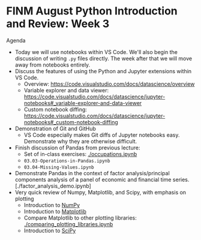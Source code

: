 FINM August Python Introduction and Review: Week 3
==================================================

Agenda

  - Today we will use notebooks within VS Code. We'll also begin the discussion of writing `.py` files directly. The week after that we will move away from notebooks entirely. 
  - Discuss the features of using the Python and Jupyter extensions within VS Code.
    - Overview: https://code.visualstudio.com/docs/datascience/overview
    - Variable explorer and data viewer: https://code.visualstudio.com/docs/datascience/jupyter-notebooks#_variable-explorer-and-data-viewer
    - Custom notebook diffing: https://code.visualstudio.com/docs/datascience/jupyter-notebooks#_custom-notebook-diffing
  - Demonstration of Git and GitHub
    - VS Code especially makes Git diffs of Jupyter notebooks easy. Demonstrate why they are otherwise difficult.
  - Finish discussion of Pandas from previous lecture:
    - Set of in-class exercises: [./occupations.ipynb](./occupations.ipynb)
    - `03.03-Operations-in-Pandas.ipynb`
    - `03.04-Missing-Values.ipynb`
  - Demonstrate Pandas in the context of factor analysis/principal components analysis of a panel
  of economic and financial time series. [./factor_analysis_demo.ipynb]
  - Very quick review of Numpy, Matplotlib, and Scipy, with emphasis on plotting
    - Introduction to [NumPy](https://python-programming.quantecon.org/numpy.html)
    - Introduction to [Matplotlib](https://python-programming.quantecon.org/matplotlib.html)
    - Compare Matplotlib to other plotting libraries: [./comparing_plotting_libraries.ipynb](./comparing_plotting_libraries.ipynb)
    - Introduction to [SciPy](https://python-programming.quantecon.org/scipy.html)
